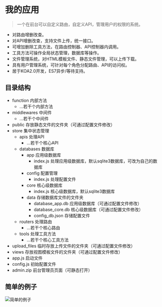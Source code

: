 # 我的应用

> 一个在前台可以自定义路由，自定义API，管理用户的权限的系统。

*   对路由增删改查。
*   对API增删改查，支持文件上传，统一接口。
*   可增加删除工具方法，在路由控制器、API控制器内调用。
*   工具方法可操作全局状态管理，数据库等操作。
*   文件管理系统，对HTML模板文件、静态文件管理，可以上传下载。
*   具有用户管理系统，可针对每个角色分配路由、API的访问权。
*   居于KOA2.0开发，ES7异步/等待支持。

## 目录结构

*   function 内部方法
    *   ...若干个内部方法
*   middlewares 中间件
    *   ...若干个中间件
*   public 存放静态文件的文件夹（可通过配置文件修改）
*   store 集中状态管理
    *   apis 处理API
        *   ...若干个核心API
    *   databases 数据库
        *   app 应用级数据库
            *   index.js 处理应用级数据库，默认sqlite3数据库，可改为自己的数据库
        *   config 配置管理
            *   index.js 处理配置文件
        *   core 核心级数据库
            *   index.js 核心级数据库，默认sqlite3数据库
        *   data 存储数据库文件的文件夹
            *   database_app.db 应用级数据库（可通过配置文件修改）
            *   database_core.db 核心级数据库（可通过配置文件修改）
            *   config_db.json 存储配置文件
    *   routers 处理路由
        *   ...若干个核心路由
    *   tools 处理工具方法
        *   ...若干个核心工具方法
*   upload_files 临时存放上传文件的文件夹（可通过配置文件修改）
*   views 存放视图模板文件的文件夹（可通过配置文件修改）
*   app.js 启动文件
*   config.js 初始配置文件
*   admin.zip 前台管理员页面（可静态打开）

## 简单的例子

![简单的例子](https://github.com/zfowed/myapp/screenshots/simple_example.gif)